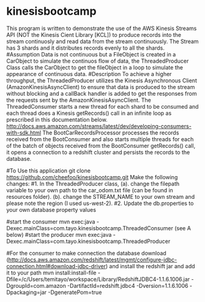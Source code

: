 # kinesisbootcamp
This program is written to demonstrate the use of the AWS Kinesis Streams API (NOT the Kinesis Cient Library [KCL]) to produce records into the stream continuosly and read data from the stream continuously. The Stream has 3 shards and it distributes records evenly to all the shards.
#Assumption
Data is not continuous but a FileObject is created in a CarObject to simulate the continuos flow of data, the ThreadedProducer Class calls the CarObject to get the fileObject in a loop to simulate the appearance of continuous data.
#Description
To achieve a higher throughput, the ThreadedProducer utilizes the Kinesis Asynchronous Client (AmazonKinesisAsyncClient) to ensure that data is produced to the stream without blocking and a callBack handler is added to get the responses from the requests sent by the AmazonKinesisAsyncClient.
The ThreadedConsumer starts a new thread for each shard to be consumed and each thread does a Kinesis getRecords() call in an infinite loop as prescribed in this documentation below.
http://docs.aws.amazon.com/streams/latest/dev/developing-consumers-with-sdk.html
The BootCarRecordsProcessor processes the records received from the BootConsumer and also starts multiple threads for each of the batch of objects received from the BootConsumer getRecords() call, it opens a connection to a redshift cluster and persists the records to the database.

#To Use this application
git clone https://github.com/cheefoo/kinesisbootcamp.git
Make the following changes:
#1. In the ThreadedProducer class, 
(a). change the filepath variable to your own path to the car_odom.txt file (can be found in resources folder).
(b). change the STREAM_NAME to your own stream and please note the region (I used us-west-2).
#2. Update the db.properties 
to your own database property values

#start the consumer 
mvn exec:java -Dexec.mainClass=com.tayo.kinesisbootcamp.ThreadedConsumer (see A below)
#start the producer
mvn exec:java -Dexec.mainClass=com.tayo.kinesisbootcamp.ThreadedProducer

#For the consumer to make connection the database download (http://docs.aws.amazon.com/redshift/latest/mgmt/configure-jdbc-connection.html#download-jdbc-driver) and install the redshift jar and add it to your path
mvn install:install-file -Dfile=/c/Users/temitayo/workspace/Library/RedshiftJDBC4-1.1.6.1006.jar -DgroupId=com.amazon -DartifactId=redshift.jdbc4 -Dversion=1.1.6.1006 -Dpackaging=jar -DgeneratePom=true
